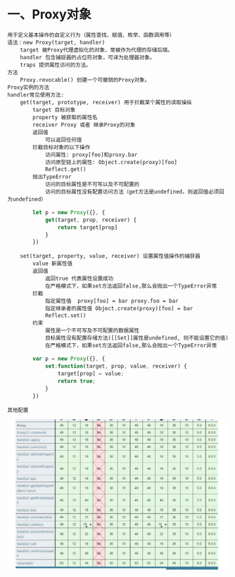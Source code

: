 # 一、Proxy对象
    用于定义基本操作的自定义行为（属性查找、赋值、枚举、函数调用等）
    语法：new Proxy(target, handler)
        target 被Proxy代理虚拟化的对象，常被作为代理的存储后端。
        handler 包含捕捉器的占位符对象，可译为处理器对象。
        traps 提供属性访问的方法。
    方法
        Proxy.revocable() 创建一个可撤销的Proxy对象。
    Proxy实例的方法
    handler常见使用方法:
        get(target, prototype, receiver) 用于拦截某个属性的读取操纵
            target 目标对象
            property 被获取的属性名
            receiver Proxy 或者 继承Proxy的对象
            返回值
                可以返回任何值
            拦截目标对象的以下操作
                访问属性: proxy[foo]和proxy.bar
                访问原型链上的属性: Object.create(proxy)[foo]
                Reflect.get()
            抛出TypeError
                访问的目标属性是不可写以及不可配置的
                访问的目标属性没有配置访问方法（get方法是undefined，则返回值必须回为undefined）
``` Javascript
        let p = new Proxy({}, {
            get(target, prop, receiver) {
                return target[prop]
            }
        })
```
        set(target, property, value, receiver) 设置属性值操作的捕获器
            value 新属性值
            返回值
                返回true 代表属性设置成功
                在严格模式下，如果set方法返回false,那么会抛出一个TypeError异常
            拦截
                指定属性值  proxy[foo] = bar proxy.foo = bar
                指定继承者的属性值 Object.create(proxy)[foo] = bar
                Reflect.set()
            约束
                属性是一个不可写及不可配置的数据属性
                目标属性没有配置存储方法([[Set]]属性是undefined, 则不能设置它的值)
                在严格模式下，如果set方法返回false,那么会抛出一个TypeError异常
```JavaScript
        var p = new Proxy({}, {
            set:function(target, prop, value, receiver) {
                target[prop] = value;
                return true;
            }
        })
```
    其他配置       
![avatar](https://github.com/youyuan0816/Frontend-05-Template/blob/master/Week%2005/image/Proxy.png?raw=true)
